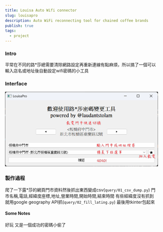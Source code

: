 ```yaml
---
title: Louisa Auto Wifi connector
slug: louisapro
description: Auto WiFi reconnecting tool for chained coffee brands
publish: true
tags:
  - project
---
```


### Intro
平常在不同的路*莎總需要清除網路設定再重新連線有點麻煩，所以搞了一個可以輸入店名或地址後自動設定wifi密碼的小工具

### Interface
![](https://raw.githubusercontent.com/Ash0645/image_remote/main/20250122125138.png)

### 製作過程
爬了一下露*莎的網頁門市資料然後抓出東西變成csv(`query/01_csv_dump.py`)
門市名稱,電話,經緯度座標,地址,營業時間,開始時間,結束時間
有些經緯度沒有抓到就用google geography API抓(`query/02_fill_lating.py`)
最後用tkinter包起來

#### Some Notes
好玩 又是一個成功的密碼小偷了